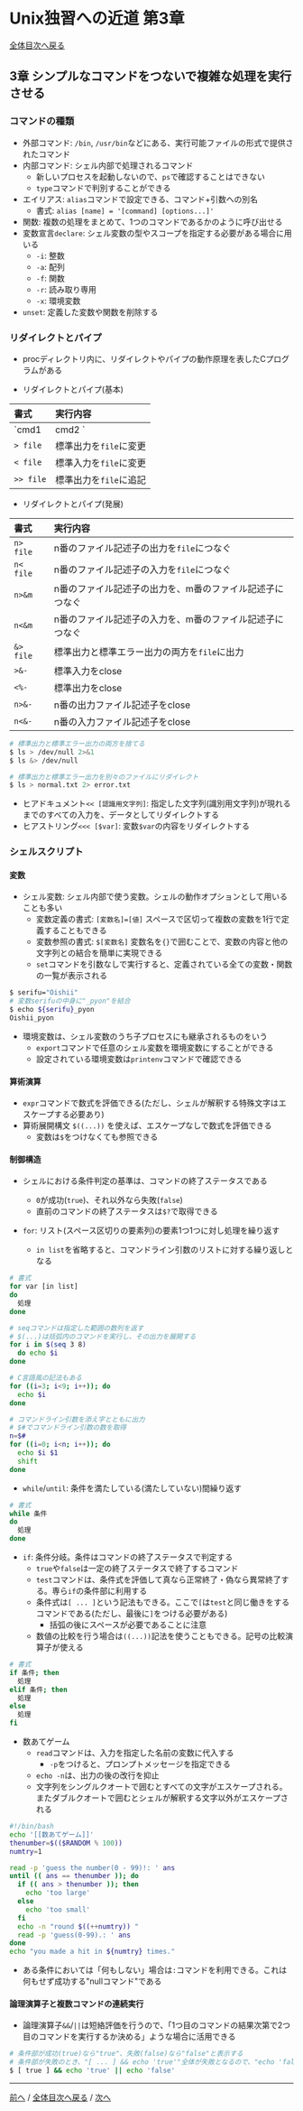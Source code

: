# Unix独習への近道 第3章
[全体目次へ戻る](index.md)

## 3章 シンプルなコマンドをつないで複雑な処理を実行させる
### コマンドの種類
- 外部コマンド: `/bin`, `/usr/bin`などにある、実行可能ファイルの形式で提供されたコマンド
- 内部コマンド: シェル内部で処理されるコマンド
  + 新しいプロセスを起動しないので、`ps`で確認することはできない
  + `type`コマンドで判別することができる
- エイリアス: `alias`コマンドで設定できる、コマンド+引数への別名
  + 書式: `alias [name] = '[command] [options...]'`
- 関数: 複数の処理をまとめて、1つのコマンドであるかのように呼び出せる
- 変数宣言`declare`: シェル変数の型やスコープを指定する必要がある場合に用いる
  + `-i`: 整数
  + `-a`: 配列
  + `-f`: 関数
  + `-r`: 読み取り専用
  + `-x`: 環境変数
- `unset`: 定義した変数や関数を削除する

### リダイレクトとパイプ
- procディレクトリ内に、リダイレクトやパイプの動作原理を表したCプログラムがある

- リダイレクトとパイプ(基本)

| 書式           | 実行内容                           |
|:-------------- |:---------------------------------- |
| `cmd1 | cmd2 ` | `cmd1`の出力を`cmd2`の入力につなぐ |
| `> file`       | 標準出力を`file`に変更             |
| `< file`       | 標準入力を`file`に変更             |
| `>> file`      | 標準出力を`file`に追記             |

- リダイレクトとパイプ(発展)

| 書式      | 実行内容                                                 |
|:--------- |:-------------------------------------------------------- |
| `n> file` | n番のファイル記述子の出力を`file`につなぐ                |
| `n< file` | n番のファイル記述子の入力を`file`につなぐ                |
| `n>&m`    | n番のファイル記述子の出力を、m番のファイル記述子につなぐ |
| `n<&m`    | n番のファイル記述子の入力を、m番のファイル記述子につなぐ |
| `&> file` | 標準出力と標準エラー出力の両方を`file`に出力             |
| `>&-`     | 標準入力をclose                                          |
| `<%-`     | 標準出力をclose                                          |
| `n>&-`    | n番の出力ファイル記述子をclose                           |
| `n<&-`    | n番の入力ファイル記述子をclose                           |

```sh
# 標準出力と標準エラー出力の両方を捨てる
$ ls > /dev/null 2>&1
$ ls &> /dev/null

# 標準出力と標準エラー出力を別々のファイルにリダイレクト
$ ls > normal.txt 2> error.txt
```

- ヒアドキュメント`<< [認識用文字列]`: 指定した文字列(識別用文字列)が現れるまでのすべての入力を、データとしてリダイレクトする
- ヒアストリング`<<< [$var]`: 変数`$var`の内容をリダイレクトする


### シェルスクリプト
#### 変数
- シェル変数: シェル内部で使う変数。シェルの動作オプションとして用いることも多い
  + 変数定義の書式: `[変数名]=[値]` スペースで区切って複数の変数を1行で定義することもできる
  + 変数参照の書式: `$[変数名]` 変数名を`{}`で囲むことで、変数の内容と他の文字列との結合を簡単に実現できる
  + `set`コマンドを引数なしで実行すると、定義されている全ての変数・関数の一覧が表示される

```sh
$ serifu="Oishii"
# 変数serifuの中身に"_pyon"を結合
$ echo ${serifu}_pyon
Oishii_pyon
```

- 環境変数は、シェル変数のうち子プロセスにも継承されるものをいう
  + `export`コマンドで任意のシェル変数を環境変数にすることができる
  + 設定されている環境変数は`printenv`コマンドで確認できる

#### 算術演算
- `expr`コマンドで数式を評価できる(ただし、シェルが解釈する特殊文字はエスケープする必要あり)
- 算術展開構文 `$((...))` を使えば、エスケープなしで数式を評価できる
  + 変数は`$`をつけなくても参照できる

#### 制御構造
- シェルにおける条件判定の基準は、コマンドの終了ステータスである
  + `0`が成功(`true`)、それ以外なら失敗(`false`)
  + 直前のコマンドの終了ステータスは`$?`で取得できる

- `for`: リスト(スペース区切りの要素列)の要素1つ1つに対し処理を繰り返す
  + `in list`を省略すると、コマンドライン引数のリストに対する繰り返しとなる

```sh
# 書式
for var [in list]
do
  処理
done

# seqコマンドは指定した範囲の数列を返す
# $(...)は括弧内のコマンドを実行し、その出力を展開する
for i in $(seq 3 8)
  do echo $i
done

# C言語風の記法もある
for ((i=3; i<9; i++)); do
  echo $i
done

# コマンドライン引数を添え字とともに出力
# $#でコマンドライン引数の数を取得
n=$#
for ((i=0; i<n; i++)); do
  echo $i $1
  shift
done
```

- `while`/`until`: 条件を満たしている(満たしていない)間繰り返す

```sh
# 書式
while 条件
do
  処理
done
```

- `if`: 条件分岐。条件はコマンドの終了ステータスで判定する
  + `true`や`false`は一定の終了ステータスで終了するコマンド
  + `test`コマンドは、条件式を評価して真なら正常終了・偽なら異常終了する。専ら`if`の条件部に利用する
  + 条件式は`[ ... ]`という記法もできる。ここで`[`は`test`と同じ働きをするコマンドである(ただし、最後に`]`をつける必要がある)
    * 括弧の後にスペースが必要であることに注意
  + 数値の比較を行う場合は`((...))`記法を使うこともできる。記号の比較演算子が使える

```sh
# 書式
if 条件; then
  処理
elif 条件; then
  処理
else
  処理
fi
```

- 数あてゲーム
  + `read`コマンドは、入力を指定した名前の変数に代入する
    * `-p`をつけると、プロンプトメッセージを指定できる
  + `echo -n`は、出力の後の改行を抑止
  + 文字列をシングルクオートで囲むとすべての文字がエスケープされる。またダブルクオートで囲むとシェルが解釈する文字以外がエスケープされる

```sh
#!/bin/bash
echo '[[数あてゲーム]]'
thenumber=$(($RANDOM % 100))
numtry=1

read -p 'guess the number(0 - 99)!: ' ans
until (( ans == thenumber )); do
  if (( ans > thenumber )); then
    echo 'too large'
  else
    echo 'too small'
  fi
  echo -n "round $((++numtry)) "
  read -p 'guess(0-99).: ' ans
done
echo "you made a hit in ${numtry} times."
```

- ある条件においては「何もしない」場合は`:`コマンドを利用できる。これは何もせず成功する"nullコマンド"である

#### 論理演算子と複数コマンドの連続実行
- 論理演算子`&&`/`||`は短絡評価を行うので、「1つ目のコマンドの結果次第で2つ目のコマンドを実行するか決める」ような場合に活用できる

```sh
# 条件部が成功(true)なら"true"、失敗(false)なら"false"と表示する
# 条件部が失敗のとき、"[ ... ] && echo 'true'"全体が失敗となるので、"echo 'false'"が実行される
$ [ true ] && echo 'true' || echo 'false'
```

***

[前へ](c2.md) /
[全体目次へ戻る](index.md) /
[次へ](c4.md)
